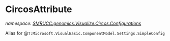 ﻿# CircosAttribute
_namespace: [SMRUCC.genomics.Visualize.Circos.Configurations](./index.md)_

Alias for @``T:Microsoft.VisualBasic.ComponentModel.Settings.SimpleConfig``




